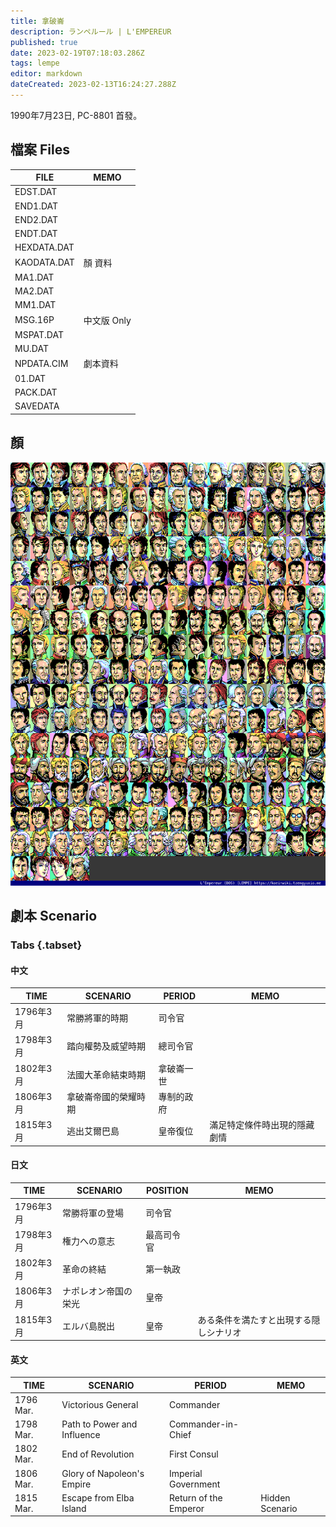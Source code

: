 ```yaml
---
title: 拿破崙
description: ランペルール | L'EMPEREUR
published: true
date: 2023-02-19T07:18:03.286Z
tags: lempe
editor: markdown
dateCreated: 2023-02-13T16:24:27.288Z
---
```


1990年7月23日, PC-8801 首發。

## 檔案 Files

| FILE        | MEMO     |
|-------------|----------|
| EDST.DAT    |          |
| END1.DAT    |          |
| END2.DAT    |          |
| ENDT.DAT    |          |
| HEXDATA.DAT |          |
| KAODATA.DAT | 顏 資料         |
| MA1.DAT     |          |
| MA2.DAT     |          |
| MM1.DAT     |          |
| MSG.16P     | 中文版 Only |
| MSPAT.DAT   |          |
| MU.DAT      |          |
| NPDATA.CIM  | 劇本資料         |
| 01.DAT      |          |
| PACK.DAT    |          |
| SAVEDATA    |          |

## 顏
![lempe_dos_f00-index-noted.png](/assets/faces/00indexes/lempe_dos_f00-index-noted.png)

## 劇本 Scenario

### Tabs {.tabset}

#### 中文

| TIME    | SCENARIO   | PERIOD | MEMO           |
|---------|------------|----------|----------------|
| 1796年3月 | 常勝將軍的時期    | 司令官      |                |
| 1798年3月 | 踏向權勢及威望時期  | 總司令官     |                |
| 1802年3月 | 法國大革命結束時期  | 拿破崙一世    |                |
| 1806年3月 | 拿破崙帝國的榮耀時期 | 專制的政府    |                |
| 1815年3月 | 逃出艾爾巴島          | 皇帝復位        | 滿足特定條件時出現的隱藏劇情 |

#### 日文

| TIME    | SCENARIO   | POSITION | MEMO           |
|---------|------------|----------|----------------|
| 1796年3月 | 常勝将軍の登場    | 司令官      |                |
| 1798年3月 | 権力への意志  | 最高司令官     |                |
| 1802年3月 | 革命の終結  | 第一執政    |                |
| 1806年3月 | ナポレオン帝国の栄光 | 皇帝    |                |
| 1815年3月 | エルバ島脱出          | 皇帝        | ある条件を満たすと出現する隠しシナリオ |

#### 英文

| TIME    | SCENARIO   | PERIOD | MEMO           |
|---------|------------|----------|----------------|
| 1796 Mar. | Victorious General    | Commander      |                |
| 1798 Mar. | Path to Power and Influence  | Commander-in-Chief     |                |
| 1802 Mar. | End of Revolution  | First Consul    |                |
| 1806 Mar. | Glory of Napoleon's Empire | Imperial Government    |                |
| 1815 Mar. | Escape from Elba Island | Return of the Emperor | Hidden Scenario |
